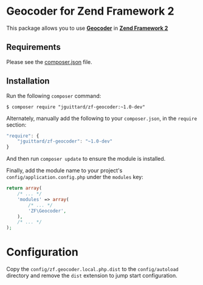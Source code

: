 Geocoder for Zend Framework 2
===

This package allows you to use [**Geocoder**](http://geocoder-php.org/Geocoder/) in [**Zend Framework 2**](http://framework.zend.com/)

Requirements
------------
  
Please see the [composer.json](composer.json) file.

Installation
------------

Run the following `composer` command:

```console
$ composer require "jguittard/zf-geocoder:~1.0-dev"
```

Alternately, manually add the following to your `composer.json`, in the `require` section:

```javascript
"require": {
    "jguittard/zf-geocoder": "~1.0-dev"
}
```

And then run `composer update` to ensure the module is installed.

Finally, add the module name to your project's `config/application.config.php` under the `modules`
key:

```php
return array(
    /* ... */
    'modules' => array(
        /* ... */
        'ZF\Geocoder',
    ),
    /* ... */
);
```

Configuration
=============
Copy the `config/zf.geocoder.local.php.dist` to the `config/autoload` directory and remove the `dist` extension to jump start configuration.